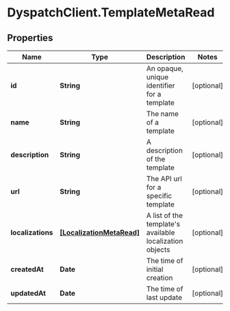# DyspatchClient.TemplateMetaRead

## Properties
Name | Type | Description | Notes
------------ | ------------- | ------------- | -------------
**id** | **String** | An opaque, unique identifier for a template | [optional] 
**name** | **String** | The name of a template | [optional] 
**description** | **String** | A description of the template | [optional] 
**url** | **String** | The API url for a specific template | [optional] 
**localizations** | [**[LocalizationMetaRead]**](LocalizationMetaRead.md) | A list of the template's available localization objects | [optional] 
**createdAt** | **Date** | The time of initial creation | [optional] 
**updatedAt** | **Date** | The time of last update | [optional] 


